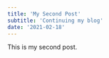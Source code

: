 ```yaml
---
title: 'My Second Post'
subtitle: 'Continuing my blog'
date: '2021-02-18'
---
```


This is my second post.